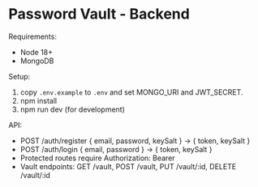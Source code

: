 # Password Vault - Backend

Requirements:
- Node 18+
- MongoDB

Setup:
1. copy `.env.example` to `.env` and set MONGO_URI and JWT_SECRET.
2. npm install
3. npm run dev (for development)

API:
- POST /auth/register { email, password, keySalt } -> { token, keySalt }
- POST /auth/login { email, password } -> { token, keySalt }
- Protected routes require Authorization: Bearer <token>
- Vault endpoints: GET /vault, POST /vault, PUT /vault/:id, DELETE /vault/:id
